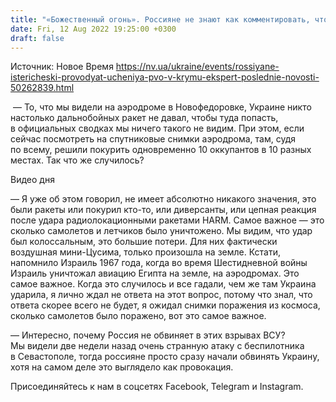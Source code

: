 ```yaml
---
title: "«Божественный огонь». Россияне не знают как комментировать, что «несчастная» Украина сожгла аэродром с самолетами — эксперт"
date: Fri, 12 Aug 2022 19:25:00 +0300
draft: false
---
```

Источник: Новое Время https://nv.ua/ukraine/events/rossiyane-istericheski-provodyat-ucheniya-pvo-v-krymu-ekspert-poslednie-novosti-50262839.html


 — То, что мы видели на аэродроме в Новофедоровке, Украине никто настолько дальнобойных ракет не давал, чтобы туда попасть, в официальных сводках мы ничего такого не видим. При этом, если сейчас посмотреть на спутниковые снимки аэродрома, там, судя по всему, решили покурить одновременно 10 оккупантов в 10 разных местах. Так что же случилось?

 Видео дня  

— Я уже об этом говорил, не имеет абсолютно никакого значения, это были ракеты или покурил кто-то, или диверсанты, или цепная реакция после удара радиолокационными ракетами HARM. Самое важное — это сколько самолетов и летчиков было уничтожено. Мы видим, что удар был колоссальным, это большие потери. Для них фактически воздушная мини-Цусима, только произошла на земле. Кстати, напомнило Израиль 1967 года, когда во время Шестидневной войны Израиль уничтожал авиацию Египта на земле, на аэродромах. Это самое важное. Когда это случилось и все гадали, чем же там Украина ударила, я лично ждал не ответа на этот вопрос, потому что знал, что ответа скорее всего не будет, я ожидал снимки поражения из космоса, сколько самолетов было поражено, вот это самое важное.

— Интересно, почему Россия не обвиняет в этих взрывах ВСУ? Мы видели две недели назад очень странную атаку с беспилотника в Севастополе, тогда россияне просто сразу начали обвинять Украину, хотя на самом деле это выглядело как провокация.

Присоединяйтесь к нам в соцсетях Facebook, Telegram и Instagram.
